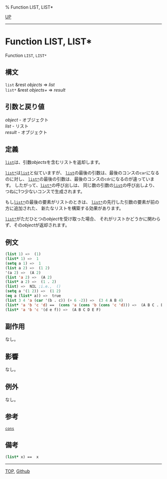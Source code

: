 % Function LIST, LIST\*

[UP](14.2.html)  

---

# Function **LIST, LIST\***


Function `LIST`, `LIST*`


## 構文

`list` &rest *objects* => *list*  
`list*` &rest *objects+* => *result*


## 引数と戻り値

*object* - オブジェクト  
*list* - リスト  
*result* - オブジェクト


## 定義

[`list`](14.2.list-function.html)は、引数*objects*を含むリストを返却します。

[`list*`](14.2.list-function.html)は[`list`](14.2.list-function.html)と似ていますが、
[`list`](14.2.list-function.html)の最後の引数は、最後のコンスの`car`になるのに対し、
[`list*`](14.2.list-function.html)の最後の引数は、最後のコンスの`cdr`になるのが違っています。
したがって、[`list*`](14.2.list-function.html)の呼び出しは、
同じ数の引数の[`list`](14.2.list-function.html)の呼び出しより、
つねに1つ少ないコンスで生成されます。

もし[`list*`](14.2.list-function.html)の最後の要素がリストのときは、
[`list*`](14.2.list-function.html)の先行した引数の要素が前の方に追加された、
新たなリストを構築する効果があります。

[`list*`](14.2.list-function.html)がただひとつの*object*を受け取った場合、
それがリストかどうかに関わらず、その*object*が返却されます。


## 例文

```lisp
(list 1) =>  (1)
(list* 1) =>  1
(setq a 1) =>  1
(list a 2) =>  (1 2)
'(a 2) =>  (A 2)
(list 'a 2) =>  (A 2)
(list* a 2) =>  (1 . 2)
(list) =>  NIL ;i.e.,  ()
(setq a '(1 2)) =>  (1 2)
(eq a (list* a)) =>  true
(list 3 4 'a (car '(b . c)) (+ 6 -2)) =>  (3 4 A B 4)
(list* 'a 'b 'c 'd) ==  (cons 'a (cons 'b (cons 'c 'd))) =>  (A B C . D)
(list* 'a 'b 'c '(d e f)) =>  (A B C D E F)
```


## 副作用

なし。


## 影響

なし。


## 例外

なし。


## 参考

[`cons`](14.2.cons-function.html)


## 備考

```lisp
(list* x) ==  x
```


---
[TOP](index.html),  [Github](https://github.com/nptcl/npt-japanese)


